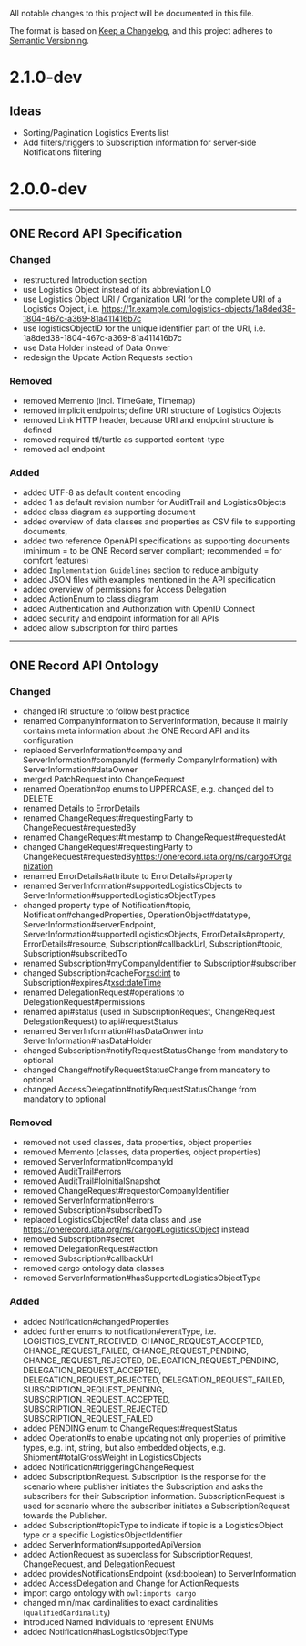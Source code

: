 All notable changes to this project will be documented in this file.

The format is based on [Keep a Changelog](https://keepachangelog.com/en/1.0.0/),
and this project adheres to [Semantic Versioning](https://semver.org/spec/v2.0.0.html).

# 2.1.0-dev

## Ideas
- Sorting/Pagination Logistics Events list
- Add filters/triggers to Subscription information for server-side Notifications filtering


# 2.0.0-dev

---

## ONE Record API Specification

### Changed

- restructured Introduction section
- use Logistics Object instead of its abbreviation LO 
- use Logistics Object URI / Organization URI for the complete URI of a Logistics Object, i.e. https://1r.example.com/logistics-objects/1a8ded38-1804-467c-a369-81a411416b7c
- use logisticsObjectID for the unique identifier part of the URI, i.e. 1a8ded38-1804-467c-a369-81a411416b7c
- use Data Holder instead of Data Onwer
- redesign the Update Action Requests section


### Removed

- removed Memento (incl. TimeGate, Timemap)
- removed implicit endpoints; define URI structure of Logistics Objects
- removed Link HTTP header, because URI and endpoint structure is defined
- removed required ttl/turtle as supported content-type
- removed acl endpoint

  
### Added

- added UTF-8 as default content encoding
- added 1 as default revision number for AuditTrail and LogisticsObjects
- added class diagram as supporting document
- added overview of data classes and properties as CSV file to supporting documents,
- added two reference OpenAPI specifications as supporting documents (minimum = to be ONE Record server compliant; recommended = for comfort features)
- added `Implementation Guidelines` section to reduce ambiguity
- added JSON files with examples mentioned in the API specification
- added overview of permissions for Access Delegation
- added ActionEnum to class diagram
- added Authentication and Authorization with OpenID Connect
- added security and endpoint information for all APIs
- added allow subscription for third parties


---

## ONE Record API Ontology

### Changed 

- changed IRI structure to follow best practice
- renamed CompanyInformation to ServerInformation, because it mainly contains meta information about the ONE Record API and its configuration
- replaced ServerInformation#company and ServerInformation#companyId (formerly CompanyInformation) with ServerInformation#dataOwner
- merged PatchRequest into ChangeRequest
- renamed Operation#op enums to UPPERCASE, e.g. changed del to DELETE
- renamed Details to ErrorDetails
- renamed ChangeRequest#requestingParty to ChangeRequest#requestedBy
- renamed ChangeRequest#timestamp to ChangeRequest#requestedAt
- changed ChangeRequest#requestingParty<Branch> to ChangeRequest#requestedBy<https://onerecord.iata.org/ns/cargo#Organization>
- renamed ErrorDetails#attribute to ErrorDetails#property
- renamed ServerInformation#supportedLogisticsObjects to ServerInformation#supportedLogisticsObjectTypes
- changed property type of Notification#topic, Notification#changedProperties, OperationObject#datatype, ServerInformation#serverEndpoint, ServerInformation#supportedLogisticsObjects, ErrorDetails#property, ErrorDetails#resource, Subscription#callbackUrl, Subscription#topic, Subscription#subscribedTo
- renamed Subscription#myCompanyIdentifier to Subscription#subscriber
- changed Subscription#cacheFor<xsd:int> to Subscription#expiresAt<xsd:dateTime>
- renamed DelegationRequest#operations to DelegationRequest#permissions
- renamed api#status (used in SubscriptionRequest, ChangeRequest DelegationRequest) to api#requestStatus
- renamed ServerInformation#hasDataOnwer into ServerInformation#hasDataHolder
- changed Subscription#notifyRequestStatusChange from mandatory to optional
- changed Change#notifyRequestStatusChange from mandatory to optional
- changed AccessDelegation#notifyRequestStatusChange from mandatory to optional


### Removed

- removed not used classes, data properties, object properties
- removed Memento (classes, data properties, object properties)
- removed ServerInformation#companyId
- removed AuditTrail#errors
- removed AuditTrail#loInitialSnapshot
- removed ChangeRequest#requestorCompanyIdentifier
- removed ServerInformation#errors
- removed Subscription#subscribedTo
- replaced LogisticsObjectRef data class and use https://onerecord.iata.org/ns/cargo#LogisticsObject instead
- removed Subscription#secret
- removed DelegationRequest#action
- removed Subscription#callbackUrl
- removed cargo ontology data classes
- removed ServerInformation#hasSupportedLogisticsObjectType

### Added

- added Notification#changedProperties
- added further enums to notification#eventType, i.e. LOGISTICS_EVENT_RECEIVED, CHANGE_REQUEST_ACCEPTED, CHANGE_REQUEST_FAILED, CHANGE_REQUEST_PENDING, CHANGE_REQUEST_REJECTED, DELEGATION_REQUEST_PENDING, DELEGATION_REQUEST_ACCEPTED, DELEGATION_REQUEST_REJECTED, DELEGATION_REQUEST_FAILED, SUBSCRIPTION_REQUEST_PENDING, SUBSCRIPTION_REQUEST_ACCEPTED, SUBSCRIPTION_REQUEST_REJECTED, SUBSCRIPTION_REQUEST_FAILED
- added PENDING enum to ChangeRequest#requestStatus
- added Operation#s to enable updating not only properties of primitive types, e.g. int, string, but also embedded objects, e.g. Shipment#totalGrossWeight<Value> in LogisticsObjects
- added Notification#triggeringChangeRequest
- added SubscriptionRequest. Subscription is the response for the scenario where publisher initiates the Subscription and asks the subscribers for their Subscription information. SubscriptionRequest is used for scenario where the subscriber initiates a SubscriptionRequest towards the Publisher.
- added Subscription#topicType to indicate if topic is a LogisticsObject type or a specific LogisticsObjectIdentifier
- added ServerInformation#supportedApiVersion
- added ActionRequest as superclass for SubscriptionRequest, ChangeRequest, and DelegationRequest
- added providesNotificationsEndpoint (xsd:boolean) to ServerInformation
- added AccessDelegation and Change for ActionRequests
- import cargo ontology with `owl:imports cargo`
- changed min/max cardinalities to exact cardinalities (`qualifiedCardinality`)
- introduced Named Individuals to represent ENUMs
- added Notification#hasLogisticsObjectType
